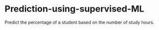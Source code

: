 # Prediction-using-supervised-ML
Predict the percentage of a student based on the number of study hours.
